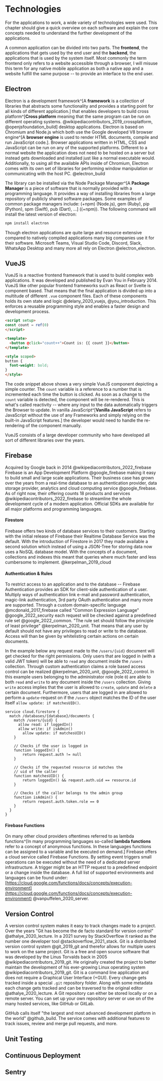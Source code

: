 # Technologies
<!-- What technologies / libraries have been used? -->
  <!-- What part of the application is each software used for? -->
  <!-- What are the benefits / disadvantages of the technology used? -->

For the applications to work, a wide variety of technologies were used. This chapter should give a quick overview on each software and explain the core concepts needed to understand the further development of the applications.

A common application can be divided into two parts. The **frontend**, the applications that gets used by the end user and the **backend**, the applications that is used by the system itself. Most commonly the term frontend only refers to a website accessible through a browser, I will misuse this term for any native mobile application as both a native app and a website fulfill the same purpose -- to provide an interface to the end user.

## Electron

Electron is a development framework^[A **framework** is a collection of libraries that abstracts some functionality and provides a starting point for all kinds of different application.] that enables developers to build cross platform^[**Cross platform** meaning that the same program can be run on different operating systems. @wikipediacontributors_2019_crossplatform, @openjsfoundation_build] desktop applications. Electron is based on Chromium and Node.js which both use the Google developed V8 browser engine^[A **browser engine** is used to render HTML documents, compile and run JavaScript code.]. Browser applications written in HTML, CSS and JavaScript can be run on any of the supported platforms. Different to a normal website the application does not need to be hosted on a server but instead gets downloaded and installed just like a normal executable would. Additionally, to using all the available APIs inside of Chromium, Electron comes with its own set of libraries for performing window manipulation or communicating with the host PC. @electron_build

The library can be installed via the Node Package Manager^[A **Package Manager** is a piece of software that is normally provided with a programming language. It provides a way of installing libraries from a large repository of publicly shared software packages. Some examples of common package managers include: (+npm) (Node.js), gem (Ruby), pip (Python), spm (Swift), pub (Dart), ...] ((+npm)). The following command will install the latest version of electron:

``` bash
npm install electron
```

Though electron applications are quite large and resource extensive compared to natively compiled applications many big companies use it for their software. Microsoft Teams, Visual Studio Code, Discord, Slack, WhatsApp Desktop and many more all rely on Electron @electron_electron.

## VueJS

VueJS is a reactive frontend framework that is used to build complex web applications. It was developed and published by Evan You in February 2014. VueJS like other popular frontend frameworks such as React or Svelte is component based. That means that the final application is divided up into a multitude of different `.vue` component files. Each of these components holds its own state and logic @delany_2020_vuejs, @you_introduction. This enforces a reusable programming style and enables a faster design and development process.

```html
<script setup>
const count = ref(0)
</script>

<template>
  <button @click="count++">Count is: {{ count }}</button>
</template>

<style scoped>
button {
  font-weight: bold;
}
</style>
```

The code snippet above shows a very simple VueJS component depicting a simple counter. The `count` variable is a reference to a number that is incremented each time the button is clicked. As soon as a change to the `count` variable is detected, the component will be re-rendered. This is what's called reactivity -- where any input to the data automatically triggers the Browser to update. In vanilla JavaScript^[**Vanilla JavaScript** refers to JavaScript without the use of any Frameworks and simply relying on the built-in JavaScript features.] the developer would need to handle the re-rendering of the component manually.

VueJS consists of a large developer community who have developed all sort of different libraries over the years.

<!-- Tauri -->
<!-- Vite -->

## Firebase

Acquired by Google back in 2014 @wikipediacontributors_2022_firebase Firebase is an App Development Platform @google_firebase making it easy to build small and large scale applications. Their business case has grown over the years from a real-time database to an authentication provider, data storage provider, analytics and cloud computing service @google_firebase. As of right now, their offering counts 18 products and services @wikipediacontributors_2022_firebase to streamline the whole development cycle of a modern application. Official SDKs are available for all major platforms and programming languages.

#### Firestore

Firebase offers two kinds of database services to their customers. Starting with the initial release of Firebase their Realtime Database Service was the default. With the introduction of Firestore in 2017 they made available a second solution which instead of using a JSON-Tree for storing data now uses a NoSQL database model. With the concepts of a document, collections and indexes this meant that queries where much faster and less cumbersome to implement. @kerpelman_2019_cloud

#### Authentication & Rules

To restrict access to an application and to the database -- Firebase Authentication provides an SDK for client-side authentication of a user. Multiply ways of authentication link e-mail and password authentication, magic-link authentication, 3rd party OAuth authentication and many more are supported. Through a custom domain-specific language @mcdonald_2017_firebase called "Common Expression Language" @google_2022_security each request will be checked against a predefined rule set @google_2022_common. "The rule set should follow the principle of least privilege" @kerpelman_2020_unit. That means that any user by default should not have any privileges to read or write to the database. Access will than be given by whitelisting certain actions on certain documents. 

In the example below any request made to the `/users/{uid}` document will get checked for the right permissions. Only users that are logged in (with a valid JWT token) will be able to `read` any document inside the `/users` collection. Through custom authentication claims a role based access control can be realized @kerpelman_2020_unit, @google_2022_control. In this example users belonging to the administrator role (role `0`) are able to both `read` and `write` to any document inside the `/users` collection. Giving `write` access implies that the user is allowed to `create`, `update` and `delete` a certain document. Furthermore, users that are logged in are allowed to perform a `update`-request on if the `/users` object matches the ID of the user itself `allow update: if matchesUID()`.

```
service cloud.firestore {
  match /databases/{database}/documents {
    match /users/{uid} {
      allow read: if loggedIn()
      allow write: if isAdmin()
    	allow update: if matchesUID()
    }
    
    // Checks if the user is logged in
    function loggedIn() {
    	return request.auth != null
    }
  
  	// Checks if the requested resource id matches the 
    // uid of the caller
  	function matchesUID() {
    	return loggedIn() && request.auth.uid == resource.id
    }
    
    // Checks if the caller belongs to the admin group
    function isAdmin() {
    	return request.auth.token.role == 0
    }
  }
}
```

#### Firebase Functions
On many other cloud providers oftentimes referred to as lambda functions^[In many programming languages so-called **lambda functions** refer to a concept of anonymous functions. In these languages functions can be assigned to a variable and be executed on demand.] Firebase offers a cloud service called Firebase Functions. By setting event triggers small operations can be executed without the need of a dedicated server infrastructure. A trigger might be an HTTP request to a predefined endpoint or a change inside the database. A full list of supported environments and languages can be found under: [https://cloud.google.com/functions/docs/concepts/execution-environment](https://cloud.google.com/functions/docs/concepts/execution-environment) @vanpuffelen_2020_server.

## Version Control

A version control system makes it easy to track changes made to a project. Over the years "Git has become the de facto standard for version control" @athalye_2020_lecture. In a 2021 survey by StackOverflow it ranked as the number one developer tool @stackoverflow_2021_stack. Git is a distributed version control system @git_2019_git and therefor allows for multiple users to work on the same project. Git is a free and open source software that was developed by the Linus Torvalds back in 2005 @wikipediacontributors_2019_git. He originally created the project to better maintain the development of his ever-growing Linux operating system @wikipediacontributors_2019_git. Git is a command line application and does not require a Graphical User Interface (+GUI). Every change gets tracked inside a special `.git` repository folder. Along with some metadata each change gets tracked and can be traversed to the original editor @athalye_2020_lecture. A Git repository can either be stored locally or on a remote server. You can set up your own repository server or use on of the many hosted services, like GitHub or GitLab.

GitHub calls itself "the largest and most advanced development platform in the world" @github_build. The service comes with additional features to track issues, review and merge pull requests, and more. 

## Unit Testing

<!-- What is static Code Quality Analysis? How does it work? -->
<!-- What parts of the application need testing scripts in order to continously check their correct behaviour? -->

## Continuous Deployment

## Sentry
